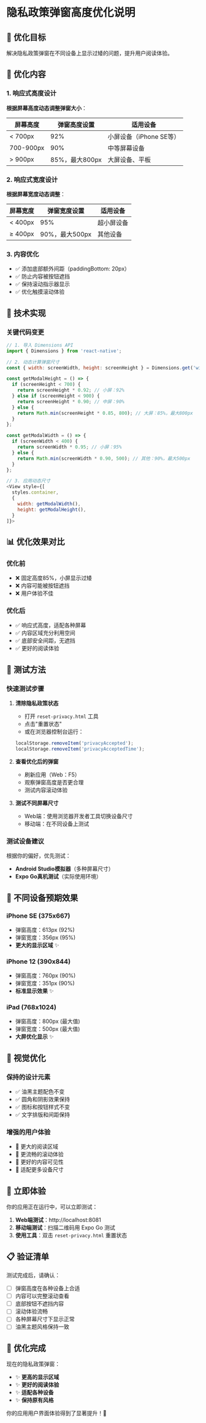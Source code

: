 # 隐私政策弹窗高度优化说明

## 🎯 优化目标

解决隐私政策弹窗在不同设备上显示过矮的问题，提升用户阅读体验。

## 📱 优化内容

### 1. 响应式高度设计

**根据屏幕高度动态调整弹窗大小**：

| 屏幕高度 | 弹窗高度设置 | 适用设备 |
|----------|--------------|----------|
| < 700px | 92% | 小屏设备（iPhone SE等） |
| 700-900px | 90% | 中等屏幕设备 |
| > 900px | 85%，最大800px | 大屏设备、平板 |

### 2. 响应式宽度设计

**根据屏幕宽度动态调整**：

| 屏幕宽度 | 弹窗宽度设置 | 适用设备 |
|----------|--------------|----------|
| < 400px | 95% | 超小屏设备 |
| ≥ 400px | 90%，最大500px | 其他设备 |

### 3. 内容优化

- ✅ 添加底部额外间距（paddingBottom: 20px）
- ✅ 防止内容被按钮遮挡
- ✅ 保持滚动指示器显示
- ✅ 优化触摸滚动体验

## 🔧 技术实现

### 关键代码变更

```javascript
// 1. 导入 Dimensions API
import { Dimensions } from 'react-native';

// 2. 动态计算弹窗尺寸
const { width: screenWidth, height: screenHeight } = Dimensions.get('window');

const getModalHeight = () => {
  if (screenHeight < 700) {
    return screenHeight * 0.92; // 小屏：92%
  } else if (screenHeight < 900) {
    return screenHeight * 0.90; // 中屏：90%
  } else {
    return Math.min(screenHeight * 0.85, 800); // 大屏：85%，最大800px
  }
};

const getModalWidth = () => {
  if (screenWidth < 400) {
    return screenWidth * 0.95; // 小屏：95%
  } else {
    return Math.min(screenWidth * 0.90, 500); // 其他：90%，最大500px
  }
};

// 3. 应用动态尺寸
<View style={[
  styles.container,
  {
    width: getModalWidth(),
    height: getModalHeight(),
  }
]}>
```

## 📊 优化效果对比

### 优化前
- ❌ 固定高度85%，小屏显示过矮
- ❌ 内容可能被按钮遮挡
- ❌ 用户体验不佳

### 优化后
- ✅ 响应式高度，适配各种屏幕
- ✅ 内容区域充分利用空间
- ✅ 底部安全间距，无遮挡
- ✅ 更好的阅读体验

## 🧪 测试方法

### 快速测试步骤

1. **清除隐私政策状态**
   - 打开 `reset-privacy.html` 工具
   - 点击"重置状态"
   - 或在浏览器控制台运行：
   ```javascript
   localStorage.removeItem('privacyAccepted');
   localStorage.removeItem('privacyAcceptedTime');
   ```

2. **查看优化后的弹窗**
   - 刷新应用（Web：F5）
   - 观察弹窗高度是否更合理
   - 测试内容滚动体验

3. **测试不同屏幕尺寸**
   - Web端：使用浏览器开发者工具切换设备尺寸
   - 移动端：在不同设备上测试

### 测试设备建议

根据你的偏好，优先测试：
- **Android Studio模拟器**（多种屏幕尺寸）
- **Expo Go真机测试**（实际使用环境）

## 📱 不同设备预期效果

### iPhone SE (375x667)
- 弹窗高度：613px (92%)
- 弹窗宽度：356px (95%)
- **更大的显示区域** ✨

### iPhone 12 (390x844) 
- 弹窗高度：760px (90%)
- 弹窗宽度：351px (90%)
- **标准显示效果** ✨

### iPad (768x1024)
- 弹窗高度：800px (最大值)
- 弹窗宽度：500px (最大值)  
- **大屏优化显示** ✨

## 🎨 视觉优化

### 保持的设计元素
- ✅ 油黑主题配色不变
- ✅ 圆角和阴影效果保持
- ✅ 图标和按钮样式不变
- ✅ 文字排版和间距保持

### 增强的用户体验
- 📱 更大的阅读区域
- 📱 更流畅的滚动体验
- 📱 更好的内容可见性
- 📱 适配更多设备尺寸

## 🚀 立即体验

你的应用正在运行中，可以立即测试：

1. **Web端测试**：http://localhost:8081
2. **移动端测试**：扫描二维码用 Expo Go 测试
3. **使用工具**：双击 `reset-privacy.html` 重置状态

## 📋 验证清单

测试完成后，请确认：

- [ ] 弹窗高度在各种设备上合适
- [ ] 内容可以完整滚动查看
- [ ] 底部按钮不遮挡内容
- [ ] 滚动体验流畅
- [ ] 各种屏幕尺寸下显示正常
- [ ] 油黑主题风格保持一致

## 🎉 优化完成

现在的隐私政策弹窗：
- ✨ **更高的显示区域**
- ✨ **更好的阅读体验** 
- ✨ **适配各种设备**
- ✨ **保持原有风格**

你的应用用户界面体验得到了显著提升！🚀